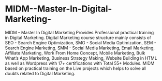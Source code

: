 # MIDM--Master-In-Digital-Marketing-
MIDM -  Master In Digital Marketing Provides Professional practical training in Digital Marketing. Digital Marketing course structure mainly consists of  SEO - Search Engine Optimization, SMO - Social Media Optimization, SEM - Search Engine Marketing, SMM - Social Media Marketing, Email Marketing, Affiliate Marketing, Work From Home Concept, Mobile Marketing, Bulk What’s App Marketing, Business Strategy Making, Website Building in HTML as well as Wordpress  with 17+ certifications with Total 55+ Modules. MIDM based on practical training on the Live projects which helps to solve all doubts related to Digital Marketing.   
